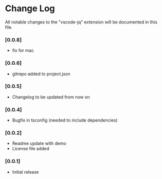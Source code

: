 # Change Log
All notable changes to the "vscode-jq" extension will be documented in this file.

### [0.0.8]
 - fix for mac

### [0.0.6]
 - gitrepo added to project.json

### [0.0.5]
 - Changelog to be updated from now on

### [0.0.4]
 - Bugfix in tsconfig (needed to include dependencies)

### [0.0.2]
 - Readme update with demo
 - License file added

### [0.0.1]

 - Initial release